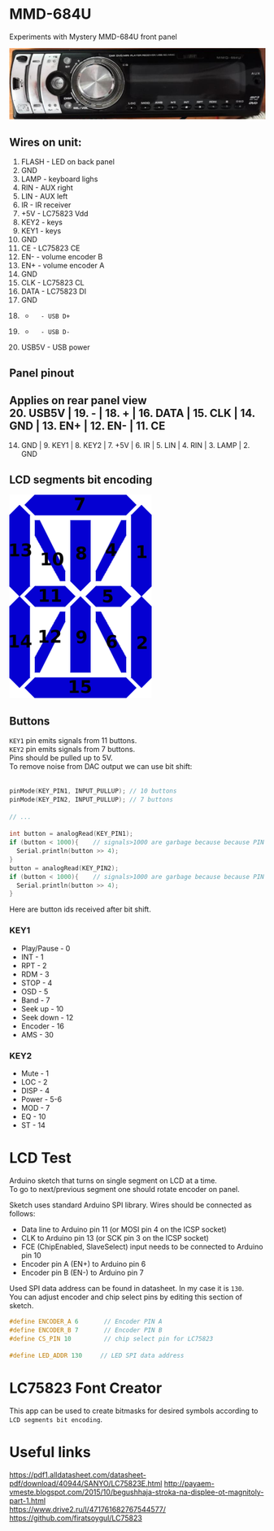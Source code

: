 # MMD-684U
Experiments with Mystery MMD-684U front panel  
  
![image_1](https://raw.githubusercontent.com/lxxxxl/mmd-684u/master/images/mmd-684u.jpg?raw=true)  


## Wires on unit:
1. FLASH	- LED on back panel
2. GND
3. LAMP		- keyboard lighs
4. RIN		- AUX right
5. LIN		- AUX left
6. IR		- IR receiver
7. +5V 		- LC75823 Vdd
8. KEY2		- keys
9. KEY1		- keys
10. GND
11. CE		- LC75823 CE
12. EN-		- volume encoder B
13. EN+		- volume encoder A
14. GND
15. CLK		- LC75823 CL
16. DATA	- LC75823 DI
17. GND
18. +		- USB D+
19. -		- USB D-
20. USB5V	- USB power


## Panel pinout
Applies on rear panel view  
20. USB5V | 19. -   | 18. +   | 16. DATA | 15. CLK | 14. GND | 13. EN+ | 12. EN- | 11. CE   
------------------------------------------------------------------------------------------  
14. GND   | 9. KEY1 | 8. KEY2 | 7. +5V   | 6. IR   | 5. LIN  | 4. RIN  | 3. LAMP | 2. GND   


## LCD segments bit encoding
![image_1](https://raw.githubusercontent.com/lxxxxl/mmd-684u/master/images/led-segments.png?raw=true)  

## Buttons
`KEY1` pin emits signals from 11 buttons.  
`KEY2` pin emits signals from 7 buttons.  
Pins should be pulled up to 5V.  
To remove noise from DAC output we can use bit shift:

```C++

pinMode(KEY_PIN1, INPUT_PULLUP); // 10 buttons
pinMode(KEY_PIN2, INPUT_PULLUP); // 7 buttons

// ...

int button = analogRead(KEY_PIN1);
if (button < 1000){    // signals>1000 are garbage because because PIN pulled to 5V
  Serial.println(button >> 4);
}
button = analogRead(KEY_PIN2);
if (button < 1000){    // signals>1000 are garbage because because PIN pulled to 5V
  Serial.println(button >> 4);
}
```
Here are button ids received after bit shift.  

### KEY1
* Play/Pause - 0
* INT - 1
* RPT - 2
* RDM - 3
* STOP - 4
* OSD - 5
* Band - 7
* Seek up - 10
* Seek down - 12
* Encoder - 16
* AMS - 30

### KEY2
* Mute - 1
* LOC - 2
* DISP - 4
* Power - 5-6
* MOD - 7
* EQ - 10
* ST - 14

# LCD Test
Arduino sketch that turns on single segment on LCD at a time.  
To go to next/previous segment one should rotate encoder on panel.  

Sketch uses standard Arduino SPI library. Wires should be connected as follows:
* Data line to Arduino pin 11 (or MOSI pin 4 on the ICSP socket)
* CLK to Arduino pin 13 (or SCK pin 3 on the ICSP socket)
* FCE (ChipEnabled, SlaveSelect) input needs to be connected to Arduino pin 10
* Encoder pin A (EN+) to Arduino pin 6
* Encoder pin B (EN-) to Arduino pin 7

Used SPI data address can be found in datasheet. In my case it is `130`.  
You can adjust encoder and chip select pins by editing this section of sketch.  
```C++
#define ENCODER_A 6       // Encoder PIN A
#define ENCODER_B 7       // Encoder PIN B
#define CS_PIN 10         // chip select pin for LC75823

#define LED_ADDR 130     // LED SPI data address
```

# LC75823 Font Creator
This app can be used to create bitmasks for desired symbols according to `LCD segments bit encoding`.  


# Useful links
https://pdf1.alldatasheet.com/datasheet-pdf/download/40944/SANYO/LC75823E.html
http://payaem-vmeste.blogspot.com/2015/10/begushhaja-stroka-na-displee-ot-magnitoly-part-1.html  
https://www.drive2.ru/l/471761682767544577/  
https://github.com/firatsoygul/LC75823  

